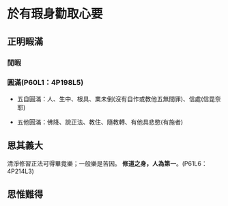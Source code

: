 # 於有瑕身勸取心要

## 正明暇滿

### 閒暇

### 圓滿(P60L1：4P198L5)

* 五自圓滿：人、生中、根具、業未倒(沒有自作或教他五無間罪)、信處(信毘奈耶)

* 五他圓滿：佛降、說正法、教住、隨教轉、有他具悲愍(有施者)

## 思其義大

清淨修習正法可得畢竟樂；一般樂是苦因。
**修道之身，人為第一**。(P61L6：4P214L3)

## 思惟難得
